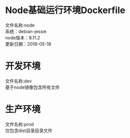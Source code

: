 # Node基础运行环境Dockerfile

文件名称:node  
系统：debian-jessie  
node版本：8.11.2  
更新日期：2018-05-18  

# 开发环境

文件名称:dev  
基于node镜像包含所有文件

# 生产环境

文件名称:prod  
仅包含dist目录目录文件
